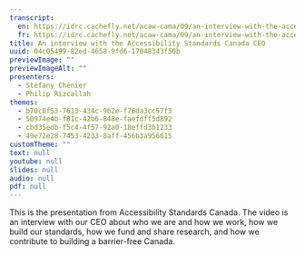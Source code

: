 ```yaml
---
transcript:
  en: https://idrc.cachefly.net/acaw-cama/09/an-interview-with-the-accessibility-standards-canada-ceo-transcript-en.docx
  fr: https://idrc.cachefly.net/acaw-cama/09/an-interview-with-the-accessibility-standards-canada-ceo-transcript-fr.docx
title: An interview with the Accessibility Standards Canada CEO
uuid: 04c05499-82ed-4658-9fd6-17048343f50b
previewImage: ""
previewImageAlt: ""
presenters:
  - Stefany Chénier
  - Philip Rizcallah
themes:
  - b70c8f53-7613-434c-9b2e-f76da3cc57f3
  - 50974e4b-f81c-42b6-848e-faefdff5d892
  - cbd35edb-f5c4-4f57-92a0-18effd3b1233
  - 49e72e28-7453-4233-8aff-456b3a956615
customTheme: ""
text: null
youtube: null
slides: null
audio: null
pdf: null
---
```

This is the presentation from Accessibility Standards Canada. The video is an interview with our CEO about who we are and how we work, how we build our standards, how we fund and share research, and how we contribute to building a barrier-free Canada.

